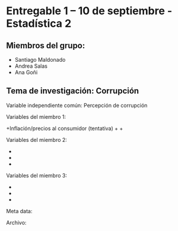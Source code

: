 # Entregable 1 – 10 de septiembre - Estadística 2

## Miembros del grupo:

+ Santiago Maldonado
+ Andrea Salas 
+ Ana Goñi

## Tema de investigación: Corrupción

Variable independiente común: Percepción de corrupción

Variables del miembro 1:

+Inflación/precios al consumidor (tentativa)
+
+

Variables del miembro 2: 

+
+
+

Variables del miembro 3: 

+
+
+

Meta data:

Archivo: 

